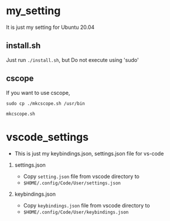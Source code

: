 # my_setting
It is just my setting for Ubuntu 20.04

## install.sh
Just run `./install.sh`, but Do not execute using 'sudo'

## cscope
If you want to use cscope,
```console
sudo cp ./mkcscope.sh /usr/bin

mkcscope.sh
```

# vscode_settings
- This is just my keybindings.json, settings.json file for vs-code

1. settings.json
	- Copy `setting.json` file from vscode directory to
	- `$HOME/.config/Code/User/settings.json`

2. keybindings.json
	- Copy `keybindings.json` file from vscode directory to
	- `$HOME/.config/Code/User/keybindings.json`
